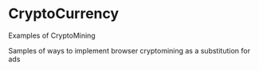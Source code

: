 # CryptoCurrency
Examples of CryptoMining

Samples of ways to implement browser cryptomining as a substitution for ads
